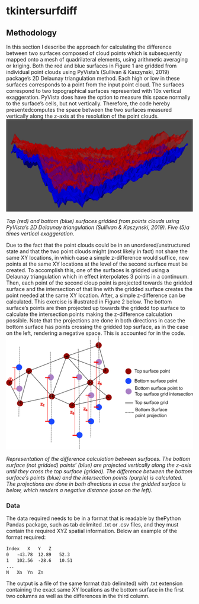 # tkintersurfdiff


## Methodology

In this section I describe the approach for calculating the difference between two surfaces composed of cloud points which is subsequently mapped onto a mesh of quadrilateral elements, using arithmetic averaging or kriging.
Both the red and blue surfaces in Figure 1 are gridded from individual point clouds using PyVista’s (Sullivan & Kaszynski, 2019)  package’s 2D Delaunay triangulation method. Each high or low in these surfaces corresponds to a point from the input point cloud. The surfaces correspond to two topographical surfaces represented with 10x vertical exaggeration. PyVista does have the option to measure this space normally to the surface’s cells, but not vertically. Therefore, the code hereby presentedcomputes the space between the two surfaces measured vertically along the z-axis at the resolution of the point clouds.
![Figure 1 - Top (red) and bottom (blue) surfaces gridded from points clouds using PyVista’s 2D Delaunay triangulation (Sullivan & Kaszynski, 2019). Five (5)a times vertical exaggeration.](Figures/TopBottomVExag10.png)

*Top (red) and bottom (blue) surfaces gridded from points clouds using PyVista’s 2D Delaunay triangulation (Sullivan & Kaszynski, 2019). Five (5)a times vertical exaggeration.*

Due to the fact that the point clouds could be in an unordered/unstructured state and that the two point clouds might (most likely in fact) not share the same XY locations, in which case a simple z-difference would suffice, new points at the same XY locations at the level of the second surface must be created. To accomplish this, one of the surfaces is gridded using a Delaunay triangulation which in effect interpolates 3 points in a continuum. Then, each point of the second cloup point is projected towards the gridded surface and the intersection of that line with the gridded surface creates the point needed at the same XY location. After, a simple z-difference can be calculated. This exercise is illustrated in Figure 2 below. The bottom surface’s points are then projected up towards the gridedd top surface to calculate the intersection points making the z-difference calculation possible. Note that the projections are done in both directions in case the bottom surface has points crossing the gridded top surface, as in the case on the left, rendering a negative space. This is accounted for in the code.
![Figure 2 - Representation of the difference calculation between surfaces. The bottom surface (not gridded) points’ (blue) are projected vertically along the z-axis until they cross the top surface (grided). The difference between the bottom surface’s points (blue) and the intersection points (purple) is calculated. The projections are done in both directions in case the gridded surface is below, which renders a negative distance (case on the left).](Figures/ErrorCalcMeth.png)

*Representation of the difference calculation between surfaces. The bottom surface (not gridded) points’ (blue) are projected vertically along the z-axis until they cross the top surface (grided). The difference between the bottom surface’s points (blue) and the intersection points (purple) is calculated. The projections are done in both directions in case the gridded surface is below, which renders a negative distance (case on the left).*


### Data

The data required needs to be in a format that is readable by thePython Pandas package, such as tab delimited .txt or .csv files, and they must contain the required XYZ spatial information.
Below an example of the format required:

```
Index	X	Y	Z
0	-43.78	12.89	52.3
1	102.56	-28.6	10.51
...
N	Xn	Yn	Zn
```

The output is a file of the same format (tab delimited) with .txt extension containing the exact same XY locations as the bottom surface in the first two columns as well as the differences in the third column.
